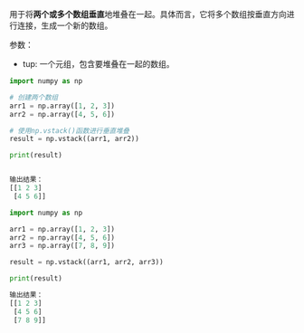 用于将**两个或多个数组垂直**地堆叠在一起。具体而言，它将多个数组按垂直方向进行连接，生成一个新的数组。

参数：
- tup: 一个元组，包含要堆叠在一起的数组。

```python
import numpy as np

# 创建两个数组
arr1 = np.array([1, 2, 3])
arr2 = np.array([4, 5, 6])

# 使用np.vstack()函数进行垂直堆叠
result = np.vstack((arr1, arr2))

print(result)


输出结果：
[[1 2 3]
 [4 5 6]]
```

```python
import numpy as np

arr1 = np.array([1, 2, 3])
arr2 = np.array([4, 5, 6])
arr3 = np.array([7, 8, 9])

result = np.vstack((arr1, arr2, arr3))

print(result)

输出结果：
[[1 2 3]
 [4 5 6]
 [7 8 9]]
```

